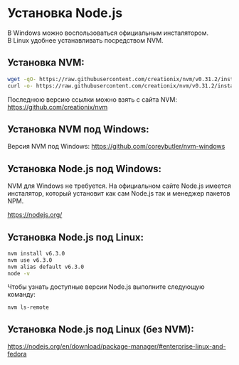 Установка Node.js
=================

В Windows можно воспользоваться официальным инсталятором.  
В Linux удобнее устанавливать посредством NVM.

## Установка NVM:

```bash
wget -qO- https://raw.githubusercontent.com/creationix/nvm/v0.31.2/install.sh | bash
curl -o- https://raw.githubusercontent.com/creationix/nvm/v0.31.2/install.sh | bash
```

Последнюю версию ссылки можно взять с сайта NVM: https://github.com/creationix/nvm

## Установка NVM под Windows:

Версия NVM под Windows: https://github.com/coreybutler/nvm-windows

## Установка Node.js под Windows:

NVM для Windows не требуется. На официальном сайте Node.js имеется инсталятор, который установит как сам Node.js так и менеджер пакетов NPM.

https://nodejs.org/

## Установка Node.js под Linux:

```bash
nvm install v6.3.0
nvm use v6.3.0
nvm alias default v6.3.0
node -v
```

Чтобы узнать доступные версии Node.js выполните следующую команду:

```
nvm ls-remote
```

##  Установка Node.js под Linux (без NVM):

https://nodejs.org/en/download/package-manager/#enterprise-linux-and-fedora
